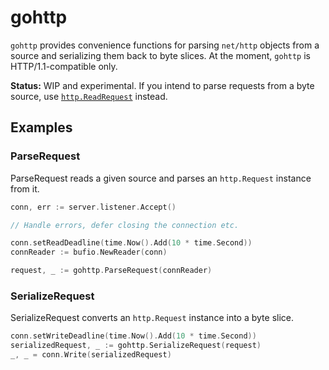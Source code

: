 # gohttp

`gohttp` provides convenience functions for parsing `net/http` objects from a source and
serializing them back to byte slices. At the moment, `gohttp` is HTTP/1.1-compatible only.

**Status:** WIP and experimental. If you intend to parse requests from a byte source, use
[`http.ReadRequest`](https://golang.org/pkg/net/http/#ReadRequest) instead.

## Examples

### ParseRequest

ParseRequest reads a given source and parses an `http.Request` instance from it.

```go
conn, err := server.listener.Accept()

// Handle errors, defer closing the connection etc.

conn.setReadDeadline(time.Now().Add(10 * time.Second))
connReader := bufio.NewReader(conn)

request, _ := gohttp.ParseRequest(connReader)
```

### SerializeRequest

SerializeRequest converts an `http.Request` instance into a byte slice.

```go
conn.setWriteDeadline(time.Now().Add(10 * time.Second))
serializedRequest, _ := gohttp.SerializeRequest(request)
_, _ = conn.Write(serializedRequest)
```
